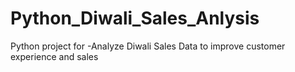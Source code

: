 # Python_Diwali_Sales_Anlysis
Python project for -Analyze Diwali Sales Data to improve customer experience and sales
